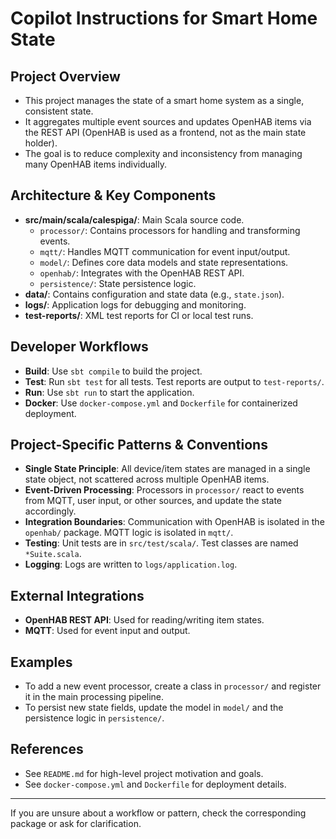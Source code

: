 # Copilot Instructions for Smart Home State

## Project Overview

- This project manages the state of a smart home system as a single, consistent state.
- It aggregates multiple event sources and updates OpenHAB items via the REST API (OpenHAB is used as a frontend, not as the main state holder).
- The goal is to reduce complexity and inconsistency from managing many OpenHAB items individually.

## Architecture & Key Components

- **src/main/scala/calespiga/**: Main Scala source code.
  - `processor/`: Contains processors for handling and transforming events.
  - `mqtt/`: Handles MQTT communication for event input/output.
  - `model/`: Defines core data models and state representations.
  - `openhab/`: Integrates with the OpenHAB REST API.
  - `persistence/`: State persistence logic.
- **data/**: Contains configuration and state data (e.g., `state.json`).
- **logs/**: Application logs for debugging and monitoring.
- **test-reports/**: XML test reports for CI or local test runs.

## Developer Workflows

- **Build**: Use `sbt compile` to build the project.
- **Test**: Run `sbt test` for all tests. Test reports are output to `test-reports/`.
- **Run**: Use `sbt run` to start the application.
- **Docker**: Use `docker-compose.yml` and `Dockerfile` for containerized deployment.

## Project-Specific Patterns & Conventions

- **Single State Principle**: All device/item states are managed in a single state object, not scattered across multiple OpenHAB items.
- **Event-Driven Processing**: Processors in `processor/` react to events from MQTT, user input, or other sources, and update the state accordingly.
- **Integration Boundaries**: Communication with OpenHAB is isolated in the `openhab/` package. MQTT logic is isolated in `mqtt/`.
- **Testing**: Unit tests are in `src/test/scala/`. Test classes are named `*Suite.scala`.
- **Logging**: Logs are written to `logs/application.log`.

## External Integrations

- **OpenHAB REST API**: Used for reading/writing item states.
- **MQTT**: Used for event input and output.

## Examples

- To add a new event processor, create a class in `processor/` and register it in the main processing pipeline.
- To persist new state fields, update the model in `model/` and the persistence logic in `persistence/`.

## References

- See `README.md` for high-level project motivation and goals.
- See `docker-compose.yml` and `Dockerfile` for deployment details.

---

If you are unsure about a workflow or pattern, check the corresponding package or ask for clarification.
